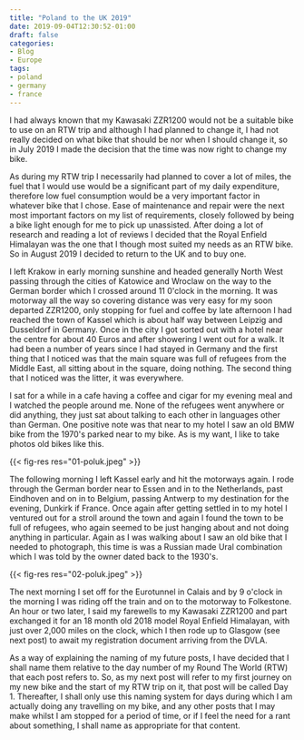 ```yaml
---
title: "Poland to the UK 2019"
date: 2019-09-04T12:30:52-01:00
draft: false
categories:
- Blog
- Europe
tags:
- poland
- germany
- france
---
```


I had always known that my Kawasaki ZZR1200 would not be a suitable bike to use on an RTW trip and although I had planned to change it, I had not really decided on what bike that should be nor when I should change it, so in July 2019 I made the decision that the time was now right to change my bike. 

As during my RTW trip I necessarily had planned to cover a lot of miles, the fuel that I would use would be a significant part of my daily expenditure, therefore low fuel consumption would be a very important factor in whatever bike that I chose. Ease of maintenance and repair were the next most important factors on my list of requirements, closely followed by being a bike light enough for me to pick up unassisted. After doing a lot of research and reading a lot of reviews I decided that the Royal Enfield Himalayan was the one that I though most suited my needs as an RTW bike. So in August 2019 I decided to return to the UK and to buy one.

<!--more-->

I left Krakow in early morning sunshine and headed generally North West passing through the cities of Katowice and Wroclaw on the way to the German border which I crossed around 11 0'clock in the morning. It was motorway all the way so covering distance was very easy for my soon departed ZZR1200, only stopping for fuel and coffee by late afternoon I had reached the town of Kassel which is about half way between Leipzig and Dusseldorf in Germany. Once in the city I got sorted out with a hotel near the centre for about 40 Euros and after showering I went out for a walk. It had been a number of years since I had stayed in Germany and the first thing that I noticed was that the main square was full of refugees from the Middle East, all sitting about in the square, doing nothing. The second thing that I noticed was the litter, it was everywhere. 

I sat for a while in a cafe having a coffee and cigar for my evening meal and I watched the people around me. None of the refugees went anywhere or did anything, they just sat about talking to each other in languages other than German. One positive note was that near to my hotel I saw an old BMW bike from the 1970's parked near to my bike. As is my want, I like to take photos old bikes like this.

{{< fig-res res="01-poluk.jpeg" >}}

The following morning I left Kassel early and hit the motorways again. I rode through the German border near to Essen and in to the Netherlands, past Eindhoven and on in to Belgium, passing Antwerp to my destination for the evening, Dunkirk if France. Once again after getting settled in to my hotel I ventured out for a stroll around the town and again I found the town to be full of refugees, who again seemed to be just hanging about and not doing anything in particular. Again as I was walking about I saw an old bike that I needed to photograph, this time is was a Russian made Ural combination which I was told by the owner dated back to the 1930's.

{{< fig-res res="02-poluk.jpeg" >}}

The next morning I set off for the Eurotunnel in Calais and by 9 o'clock in the morning I was riding off the train and on to the motorway to Folkestone. An hour or two later, I said my farewells to my Kawasaki ZZR1200 and part exchanged it for an 18 month old 2018 model Royal Enfield Himalayan, with just over 2,000 miles on the clock, which I then rode up to Glasgow (see next post) to await my registration document arriving from the DVLA. 

As a way of explaining the naming of my future posts, I have decided that I shall name them relative to the day number of my Round The World (RTW) that each post refers to. So, as my next post will refer to my first journey on my new bike and the start of my RTW trip on it, that post will be called Day 1. Thereafter, I shall only use this naming system for days during which I am actually doing any travelling on my bike, and any other posts that I may make whilst I am stopped for a period of time, or if I feel the need for a rant about something, I shall name as appropriate for that content.
